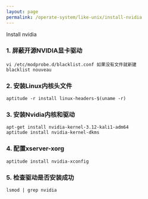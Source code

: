 ```yaml
---
layout: page
permalink: /operate-system/like-unix/install-nvidia
---
```


Install nvidia

### 1. 屏蔽开源NVIDIA显卡驱动

    vi /etc/modprobe.d/blacklist.conf 如果没有文件就新建
    blacklist nouveau

### 2. 安装Linux内核头文件

    aptitude -r install linux-headers-$(uname -r)

### 3. 安装Nvidia内核和驱动

    apt-get install nvidia-kernel-3.12-kali1-adm64
    aptitude install nvidia-kernel-dkms

### 4. 配置xserver-xorg

    aptitude install nvidia-xconfig

### 5. 检查驱动是否安装成功

    lsmod | grep nvidia
